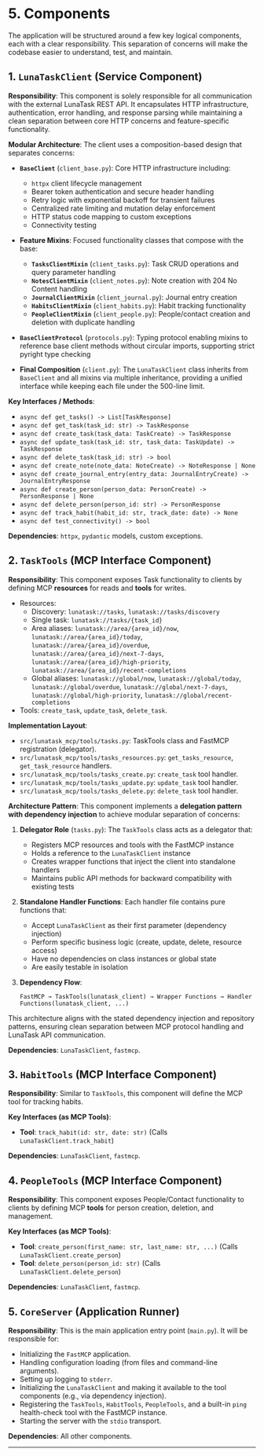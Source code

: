 # 5. Components

The application will be structured around a few key logical components, each with a clear responsibility. This separation of concerns will make the codebase easier to understand, test, and maintain.

## 1. `LunaTaskClient` (Service Component)

**Responsibility**: This component is solely responsible for all communication with the external LunaTask REST API. It encapsulates HTTP infrastructure, authentication, error handling, and response parsing while maintaining a clean separation between core HTTP concerns and feature-specific functionality.

**Modular Architecture**: The client uses a composition-based design that separates concerns:

- **`BaseClient`** (`client_base.py`): Core HTTP infrastructure including:
  - `httpx` client lifecycle management
  - Bearer token authentication and secure header handling
  - Retry logic with exponential backoff for transient failures
  - Centralized rate limiting and mutation delay enforcement
  - HTTP status code mapping to custom exceptions
  - Connectivity testing

- **Feature Mixins**: Focused functionality classes that compose with the base:
  - **`TasksClientMixin`** (`client_tasks.py`): Task CRUD operations and query parameter handling
  - **`NotesClientMixin`** (`client_notes.py`): Note creation with 204 No Content handling
  - **`JournalClientMixin`** (`client_journal.py`): Journal entry creation
  - **`HabitsClientMixin`** (`client_habits.py`): Habit tracking functionality
  - **`PeopleClientMixin`** (`client_people.py`): People/contact creation and deletion with duplicate handling

- **`BaseClientProtocol`** (`protocols.py`): Typing protocol enabling mixins to reference base client methods without circular imports, supporting strict pyright type checking

- **Final Composition** (`client.py`): The `LunaTaskClient` class inherits from `BaseClient` and all mixins via multiple inheritance, providing a unified interface while keeping each file under the 500-line limit.

**Key Interfaces / Methods**:

*   `async def get_tasks() -> List[TaskResponse]`
*   `async def get_task(task_id: str) -> TaskResponse`
*   `async def create_task(task_data: TaskCreate) -> TaskResponse`
*   `async def update_task(task_id: str, task_data: TaskUpdate) -> TaskResponse`
*   `async def delete_task(task_id: str) -> bool`
*   `async def create_note(note_data: NoteCreate) -> NoteResponse | None`
*   `async def create_journal_entry(entry_data: JournalEntryCreate) -> JournalEntryResponse`
*   `async def create_person(person_data: PersonCreate) -> PersonResponse | None`
*   `async def delete_person(person_id: str) -> PersonResponse`
*   `async def track_habit(habit_id: str, track_date: date) -> None`
*   `async def test_connectivity() -> bool`

**Dependencies**: `httpx`, `pydantic` models, custom exceptions.

## 2. `TaskTools` (MCP Interface Component)

**Responsibility**: This component exposes Task functionality to clients by defining MCP **resources** for reads and **tools** for writes.
- Resources:
  - Discovery: `lunatask://tasks`, `lunatask://tasks/discovery`
  - Single task: `lunatask://tasks/{task_id}`
  - Area aliases: `lunatask://area/{area_id}/now`, `lunatask://area/{area_id}/today`, `lunatask://area/{area_id}/overdue`, `lunatask://area/{area_id}/next-7-days`, `lunatask://area/{area_id}/high-priority`, `lunatask://area/{area_id}/recent-completions`
  - Global aliases: `lunatask://global/now`, `lunatask://global/today`, `lunatask://global/overdue`, `lunatask://global/next-7-days`, `lunatask://global/high-priority`, `lunatask://global/recent-completions`
- Tools: `create_task`, `update_task`, `delete_task`.

**Implementation Layout**:
- `src/lunatask_mcp/tools/tasks.py`: TaskTools class and FastMCP registration (delegator).
- `src/lunatask_mcp/tools/tasks_resources.py`: `get_tasks_resource`, `get_task_resource` handlers.
- `src/lunatask_mcp/tools/tasks_create.py`: `create_task` tool handler.
- `src/lunatask_mcp/tools/tasks_update.py`: `update_task` tool handler.
- `src/lunatask_mcp/tools/tasks_delete.py`: `delete_task` tool handler.

**Architecture Pattern**: This component implements a **delegation pattern with dependency injection** to achieve modular separation of concerns:

1. **Delegator Role** (`tasks.py`): The `TaskTools` class acts as a delegator that:
   - Registers MCP resources and tools with the FastMCP instance
   - Holds a reference to the `LunaTaskClient` instance
   - Creates wrapper functions that inject the client into standalone handlers
   - Maintains public API methods for backward compatibility with existing tests

2. **Standalone Handler Functions**: Each handler file contains pure functions that:
   - Accept `LunaTaskClient` as their first parameter (dependency injection)
   - Perform specific business logic (create, update, delete, resource access)
   - Have no dependencies on class instances or global state
   - Are easily testable in isolation

3. **Dependency Flow**: 
   ```
   FastMCP → TaskTools(lunatask_client) → Wrapper Functions → Handler Functions(lunatask_client, ...)
   ```

This architecture aligns with the stated dependency injection and repository patterns, ensuring clean separation between MCP protocol handling and LunaTask API communication.

**Dependencies**: `LunaTaskClient`, `fastmcp`.

## 3. `HabitTools` (MCP Interface Component)

**Responsibility**: Similar to `TaskTools`, this component will define the MCP tool for tracking habits.

**Key Interfaces (as MCP Tools)**:

*   **Tool**: `track_habit(id: str, date: str)` (Calls `LunaTaskClient.track_habit`)

**Dependencies**: `LunaTaskClient`, `fastmcp`.

## 4. `PeopleTools` (MCP Interface Component)

**Responsibility**: This component exposes People/Contact functionality to clients by defining MCP **tools** for person creation, deletion, and management.

**Key Interfaces (as MCP Tools)**:

*   **Tool**: `create_person(first_name: str, last_name: str, ...)` (Calls `LunaTaskClient.create_person`)
*   **Tool**: `delete_person(person_id: str)` (Calls `LunaTaskClient.delete_person`)

**Dependencies**: `LunaTaskClient`, `fastmcp`.

## 5. `CoreServer` (Application Runner)

**Responsibility**: This is the main application entry point (`main.py`). It will be responsible for:
*   Initializing the `FastMCP` application.
*   Handling configuration loading (from files and command-line arguments).
*   Setting up logging to `stderr`.
*   Initializing the `LunaTaskClient` and making it available to the tool components (e.g., via dependency injection).
*   Registering the `TaskTools`, `HabitTools`, `PeopleTools`, and a built-in `ping` health-check tool with the FastMCP instance.
*   Starting the server with the `stdio` transport.

**Dependencies**: All other components.

---
